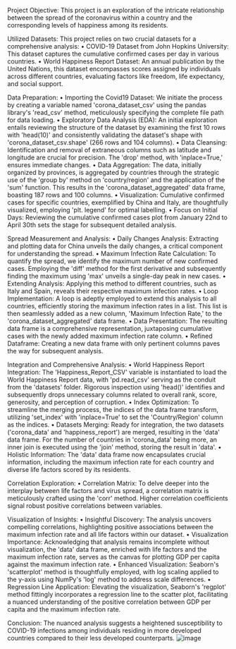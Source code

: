 Project Objective:
This project is an exploration of the intricate relationship between the spread of the coronavirus within a country and the corresponding levels of happiness among its residents.

Utilized Datasets:
This project relies on two crucial datasets for a comprehensive analysis:
•	COVID-19 Dataset from John Hopkins University: This dataset captures the cumulative confirmed cases per day in various countries.
•	World Happiness Report Dataset: An annual publication by the United Nations, this dataset encompasses scores assigned by individuals across different countries, evaluating factors like freedom, life expectancy, and social support.

Data Preparation:
•	Importing the Covid19 Dataset: We initiate the process by creating a variable named 'corona_dataset_csv' using the pandas library's 'read_csv' method, meticulously specifying the complete file path for data loading.
•	Exploratory Data Analysis (EDA): An initial exploration entails reviewing the structure of the dataset by examining the first 10 rows with 'head(10)' and consistently validating the dataset's shape with 'corona_dataset_csv.shape' (266 rows and 104 columns).
•	Data Cleansing: Identification and removal of extraneous columns such as latitude and longitude are crucial for precision. The 'drop' method, with 'inplace=True,' ensures immediate changes.
•	Data Aggregation: The data, initially organized by provinces, is aggregated by countries through the strategic use of the 'group by' method on 'country/region' and the application of the 'sum' function. This results in the 'corona_dataset_aggregated' data frame, boasting 187 rows and 100 columns.
•	Visualization: Cumulative confirmed cases for specific countries, exemplified by China and Italy, are thoughtfully visualized, employing 'plt. legend' for optimal labelling.
•	Focus on Initial Days: Reviewing the cumulative confirmed cases plot from January 22nd to April 30th sets the stage for subsequent detailed analysis.

Spread Measurement and Analysis:
•	Daily Changes Analysis: Extracting and plotting data for China unveils the daily changes, a critical component for understanding the spread.
•	Maximum Infection Rate Calculation: To quantify the spread, we identify the maximum number of new confirmed cases. Employing the 'diff' method for the first derivative and subsequently finding the maximum using 'max' unveils a single-day peak in new cases.
•	Extending Analysis: Applying this method to different countries, such as Italy and Spain, reveals their respective maximum infection rates.
•	Loop Implementation: A loop is adeptly employed to extend this analysis to all countries, efficiently storing the maximum infection rates in a list. This list is then seamlessly added as a new column, 'Maximum Infection Rate,' to the 'corona_dataset_aggregated' data frame.
•	Data Presentation: The resulting data frame is a comprehensive representation, juxtaposing cumulative cases with the newly added maximum infection rate column.
•	Refined Dataframe: Creating a new data frame with only pertinent columns paves the way for subsequent analysis.

Integration and Comprehensive Analysis:
•	World Happiness Report Integration: The 'Happiness_Report_CSV' variable is instantiated to load the World Happiness Report data, with 'pd.read_csv' serving as the conduit from the 'datasets' folder. Rigorous inspection using 'head()' identifies and subsequently drops unnecessary columns related to overall rank, score, generosity, and perception of corruption.
•	Index Optimization: To streamline the merging process, the indices of the data frame transform, utilizing 'set_index' with 'inplace=True' to set the 'Country/Region' column as the indices.
•	Datasets Merging: Ready for integration, the two datasets ('corona_data' and 'happiness_report') are merged, resulting in the 'data' data frame. For the number of countries in 'corona_data' being more, an inner join is executed using the 'join' method, storing the result in 'data'.
•	Holistic Information: The 'data' data frame now encapsulates crucial information, including the maximum infection rate for each country and diverse life factors scored by its residents.

Correlation Exploration:
•	Correlation Matrix: To delve deeper into the interplay between life factors and virus spread, a correlation matrix is meticulously crafted using the 'corr' method. Higher correlation coefficients signal robust positive correlations between variables.

Visualization of Insights:
•	Insightful Discovery: The analysis uncovers compelling correlations, highlighting positive associations between the maximum infection rate and all life factors within our dataset.
•	Visualization Importance: Acknowledging that analysis remains incomplete without visualization, the 'data' data frame, enriched with life factors and the maximum infection rate, serves as the canvas for plotting GDP per capita against the maximum infection rate.
•	Enhanced Visualization: Seaborn's 'scatterplot' method is thoughtfully employed, with log scaling applied to the y-axis using NumPy's 'log' method to address scale differences.
•	Regression Line Application: Elevating the visualization, Seaborn's 'regplot' method fittingly incorporates a regression line to the scatter plot, facilitating a nuanced understanding of the positive correlation between GDP per capita and the maximum infection rate.

Conclusion:
The nuanced analysis suggests a heightened susceptibility to COVID-19 infections among individuals residing in more developed countries compared to their less developed counterparts.
![image](https://github.com/AshishLakkapatri/Covid---19-Data-Analysis/assets/69083448/a1bbdfbc-dba2-4d0c-a65a-106ee7366fae)
